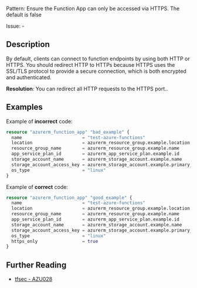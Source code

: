 Pattern: Ensure the Function App can only be accessed via HTTPS. The default is false

Issue: -

## Description

By default, clients can connect to function endpoints by using both HTTP or HTTPS. You should redirect HTTP to HTTPs because HTTPS uses the SSL/TLS protocol to provide a secure connection, which is both encrypted and authenticated.

**Resolution**: You can redirect all HTTP requests to the HTTPS port..

## Examples

Example of **incorrect** code:

```terraform
resource "azurerm_function_app" "bad_example" {
  name                       = "test-azure-functions"
  location                   = azurerm_resource_group.example.location
  resource_group_name        = azurerm_resource_group.example.name
  app_service_plan_id        = azurerm_app_service_plan.example.id
  storage_account_name       = azurerm_storage_account.example.name
  storage_account_access_key = azurerm_storage_account.example.primary_access_key
  os_type                    = "linux"
}
```

Example of **correct** code:

```terraform
resource "azurerm_function_app" "good_example" {
  name                       = "test-azure-functions"
  location                   = azurerm_resource_group.example.location
  resource_group_name        = azurerm_resource_group.example.name
  app_service_plan_id        = azurerm_app_service_plan.example.id
  storage_account_name       = azurerm_storage_account.example.name
  storage_account_access_key = azurerm_storage_account.example.primary_access_key
  os_type                    = "linux"
  https_only                 = true
}
```

## Further Reading

* [tfsec - AZU028](https://tfsec.dev/docs/aws/AZU028/)